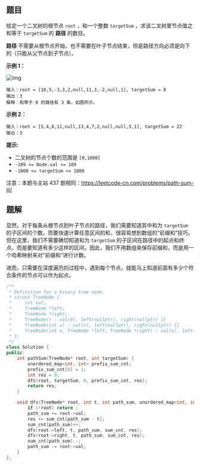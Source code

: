 ## 题目

给定一个二叉树的根节点 `root` ，和一个整数 `targetSum` ，求该二叉树里节点值之和等于 `targetSum` 的 **路径** 的数目。

**路径** 不需要从根节点开始，也不需要在叶子节点结束，但是路径方向必须是向下的（只能从父节点到子节点）。

 

**示例 1：**

![img](https://mdpicbed.oss-cn-hongkong.aliyuncs.com/imgs/pathsum3-1-tree.jpg)

```
输入：root = [10,5,-3,3,2,null,11,3,-2,null,1], targetSum = 8
输出：3
解释：和等于 8 的路径有 3 条，如图所示。
```

**示例 2：**

```
输入：root = [5,4,8,11,null,13,4,7,2,null,null,5,1], targetSum = 22
输出：3
```

 

**提示:**

- 二叉树的节点个数的范围是 `[0,1000]`
- `-109 <= Node.val <= 109` 
- `-1000 <= targetSum <= 1000` 



注意：本题与主站 437 题相同：https://leetcode-cn.com/problems/path-sum-iii/



## 题解

显然，对于每条从根节点到叶子节点的路径，我们需要知道其中和为 `targetSum` 的子区间的个数。而要快速计算任意区间的和，很容易想到数组的“前缀和”技巧。但在这里，我们不需要确切知道和为 `targetSum` 的子区间在路径中的起点和终点，而是要知道有多少这样的区间，因此，我们不用数组来保存前缀和，而是用一个哈希映射来对“前缀和”进行计数。

进而，只需要在深度遍历的过程中，遇到每个节点，就能马上知道前面有多少个符合条件的节点可以作为起点。

```c++
/**
 * Definition for a binary tree node.
 * struct TreeNode {
 *     int val;
 *     TreeNode *left;
 *     TreeNode *right;
 *     TreeNode() : val(0), left(nullptr), right(nullptr) {}
 *     TreeNode(int x) : val(x), left(nullptr), right(nullptr) {}
 *     TreeNode(int x, TreeNode *left, TreeNode *right) : val(x), left(left), right(right) {}
 * };
 */
class Solution {
public:
    int pathSum(TreeNode* root, int targetSum) {
        unordered_map<int, int> prefix_sum_cnt;
        prefix_sum_cnt[0] = 1;
        int res = 0;
        dfs(root, targetSum, 0, prefix_sum_cnt, res);
        return res;
    }

    void dfs(TreeNode* root, int t, int path_sum, unordered_map<int, int>& sum_cnt, int& res) {
        if (!root) return ;
        path_sum += root->val;
        res += sum_cnt[path_sum - t];
        sum_cnt[path_sum]++;
        dfs(root->left, t, path_sum, sum_cnt, res);
        dfs(root->right, t, path_sum, sum_cnt, res);
        sum_cnt[path_sum]--;
        path_sum -= root->val;
    }
};
```

